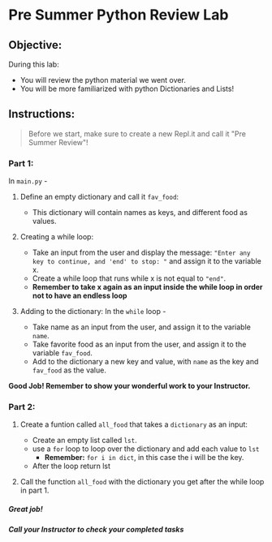 # Pre Summer Python Review Lab

## Objective: 
During this lab: 
- You will review the python material we went over.
- You will be more familiarized with python Dictionaries and Lists!


## Instructions:
> Before we start, make sure to create a new Repl.it and call it "Pre Summer Review"!

### Part 1: 
In `main.py` -
1. Define an empty dictionary and call it `fav_food`:
    - This dictionary will contain names as keys, and different food as values.
  
2. Creating a while loop:
    - Take an input from the user and display the message: ` "Enter any key to continue, and 'end' to stop: " ` and assign it to the variable x.
    - Create a while loop that runs while x is not equal to ` "end" `.
    - **Remember to take x again as an input inside the while loop in order not to have an endless loop**
    
3. Adding to the dictionary:
    In the `while` loop -
    - Take name as an input from the user, and assign it to the variable `name`.
    - Take favorite food as an input from the user, and assign it to the variable `fav_food`.
    - Add to the dictionary a new key and value, with `name` as the key and `fav_food` as the value.

**Good Job! Remember to show your wonderful work to your Instructor.**

### Part 2: 
1. Create a funtion called `all_food` that takes a `dictionary` as an input:
    - Create an empty list called `lst`.
    - use a `for` loop to loop over the dictionary and add each value to `lst`
        - **Remember:** `for i in dict`, in this case the i will be the key.
    - After the loop return lst

2. Call the function `all_food` with the dictionary you get after the while loop in part 1.


##### Great job!
##### Call your Instructor to check your completed tasks
 
